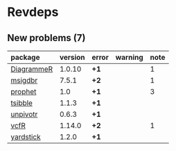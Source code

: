 # Revdeps

## New problems (7)

|package    |version |error  |warning |note |
|:----------|:-------|:------|:-------|:----|
|[DiagrammeR](problems.md#diagrammer)|1.0.10  |__+1__ |        |1    |
|[msigdbr](problems.md#msigdbr)|7.5.1   |__+2__ |        |1    |
|[prophet](problems.md#prophet)|1.0     |__+1__ |        |3    |
|[tsibble](problems.md#tsibble)|1.1.3   |__+1__ |        |     |
|[unpivotr](problems.md#unpivotr)|0.6.3   |__+1__ |        |     |
|[vcfR](problems.md#vcfr)|1.14.0  |__+2__ |        |1    |
|[yardstick](problems.md#yardstick)|1.2.0   |__+1__ |        |     |

